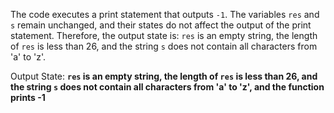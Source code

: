 The code executes a print statement that outputs `-1`. The variables `res` and `s` remain unchanged, and their states do not affect the output of the print statement. Therefore, the output state is: `res` is an empty string, the length of `res` is less than 26, and the string `s` does not contain all characters from 'a' to 'z'.

Output State: **`res` is an empty string, the length of `res` is less than 26, and the string `s` does not contain all characters from 'a' to 'z', and the function prints -1**